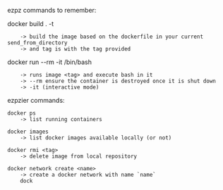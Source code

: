

ezpz commands to remember:


docker build . -t <tag>

        -> build the image based on the dockerfile in your current send_from_directory
        -> and tag is with the tag provided


docker run --rm -it <tag> /bin/bash

        -> runs image <tag> and execute bash in it
        -> --rm ensure the container is destroyed once it is shut down
        -> -it (interactive mode)

ezpzier commands:

    docker ps
        -> list running containers
    
    docker images
        -> list docker images available locally (or not)
    
    docker rmi <tag>
        -> delete image from local repository

    docker network create <name>
        -> create a docker network with name `name`
        dock